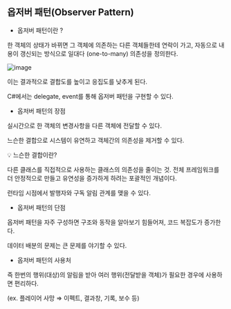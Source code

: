 ## 옵저버 패턴(Observer Pattern)

- 옵저버 패턴이란 ?

한 객체의 상태가 바뀌면 그 객체에 의존하는 다른 객체들한테 연락이 가고, 자동으로 내용이 갱신되는 방식으로 일대다 (one-to-many) 의존성을 정의한다.

![image](https://github.com/Glaz8212/training-task/blob/main/240725/240725-Delegate/observer.png)

이는 결과적으로 결합도를 높이고 응집도를 낮추게 된다.

C#에서는 delegate, event를 통해 옵저버 패턴을 구현할 수 있다.

- 옵저버 패턴의 장점

실시간으로 한 객체의 변경사항을 다른 객체에 전달할 수 있다.

느슨한 결합으로 시스템이 유연하고 객체간의 의존성을 제거할 수 있다.

<aside>
💡 느슨한 결합이란?

다른 클래스를 직접적으로 사용하는 클래스의 의존성을 줄이는 것.
전체 프레임워크를 더 안정적으로 만들고 유연성을 증가하게 하려는 포괄적인 개념이다.

</aside>

런타임 시점에서 발행자와 구독 알림 관계를 맺을 수 있다.

- 옵저버 패턴의 단점

옵저버 패턴을 자주 구성하면 구조와 동작을 알아보기 힘들어져, 코드 복잡도가 증가한다.

데이터 배분의 문제는 큰 문제를 야기할 수 있다.

- 옵저버 패턴의 사용처

즉 한번의 행위(대상)의 알림을 받아 여러 행위(전달받을 객체)가 필요한 경우에 사용하면 편리하다.

(ex. 플레이어 사망 ⇒ 이펙트, 결과창, 기록, 보수 등)